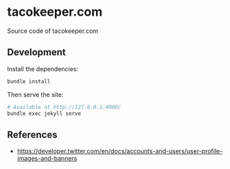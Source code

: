 # tacokeeper.com

Source code of tacokeeper.com

## Development

Install the dependencies:

```sh
bundle install
```

Then serve the site:

```sh
# Available at http://127.0.0.1:4000/
bundle exec jekyll serve
```

## References

- https://developer.twitter.com/en/docs/accounts-and-users/user-profile-images-and-banners

